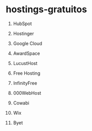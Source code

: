 # hostings-gratuitos

1. HubSpot

2. Hostinger

3. Google Cloud

4. AwardSpace

5. LucustHost

6. Free Hosting

7. InfinityFree

8. 000WebHost

9. Cowabi

10. Wix

11. Byet
